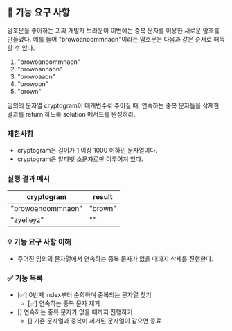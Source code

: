 ## 🚀 기능 요구 사항

암호문을 좋아하는 괴짜 개발자 브라운이 이번에는 중복 문자를 이용한 새로운 암호를 만들었다. 예를 들어 "browoanoommnaon"이라는 암호문은 다음과 같은 순서로 해독할 수 있다.

1. "browoanoommnaon"
2. "browoannaon"
3. "browoaaon"
4. "browoon"
5. "brown"

임의의 문자열 cryptogram이 매개변수로 주어질 때, 연속하는 중복 문자들을 삭제한 결과를 return 하도록 solution 메서드를 완성하라.

### 제한사항

- cryptogram은 길이가 1 이상 1000 이하인 문자열이다.
- cryptogram은 알파벳 소문자로만 이루어져 있다.

### 실행 결과 예시

| cryptogram | result |
| --- | --- |
| "browoanoommnaon" | "brown" |
| "zyelleyz" | "" |

### 💡 기능 요구 사항 이해

- 주어진 임의의 문자열에서 연속하는 중복 문자가 없을 때까지 삭제를 진행한다.

### ✅ 기능 목록

- [✅] 0번째 index부터 순회하며 중복되는 문자열 찾기
  - [✅] 연속하는 중복 문자 제거
- [] 연속하는 중복 문자가 없을 때까지 진행하기
  - [] 기존 문자열과 중복이 제거된 문자열이 같으면 종료 